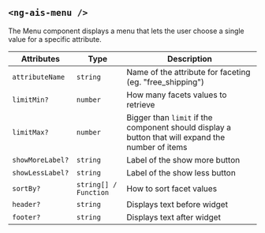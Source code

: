## `<ng-ais-menu />`

The Menu component displays a menu that lets the user choose a single value for a specific attribute.


| Attributes       | Type                  | Description
| -                | -                     | -
| `attributeName`  | `string`              | Name of the attribute for faceting (eg. "free_shipping")
| `limitMin?`      | `number`              | How many facets values to retrieve
| `limitMax?`      | `number`              | Bigger than `limit` if the component should display a button that will expand the number of items
| `showMoreLabel?` | `string`              | Label of the show more button
| `showLessLabel?` | `string`              | Label of the show less button
| `sortBy?`        | `string[] / Function` | How to sort facet values
| `header?`        | `string`              | Displays text before widget
| `footer?`        | `string`              | Displays text after widget